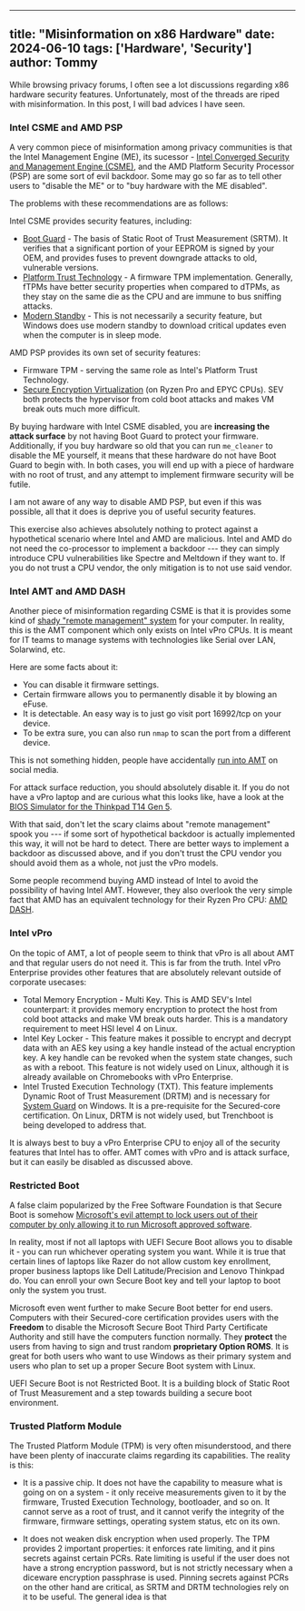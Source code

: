 
---
title: "Misinformation on x86 Hardware"
date: 2024-06-10
tags: ['Hardware', 'Security']
author: Tommy
---

While browsing privacy forums, I often see a lot discussions regarding x86 hardware security features. Unfortunately, most of the threads are riped with misinformation. In this post, I will bad advices I have seen.

### Intel CSME and AMD PSP

A very common piece of misinformation among privacy communities is that the Intel Management Engine (ME), its sucessor - [Intel Converged Security and Management Engine (CSME)](https://www.intel.com/content/dam/www/public/us/en/security-advisory/documents/intel-csme-security-white-paper.pdf), and the AMD Platform Security Processor (PSP) are some sort of evil backdoor. Some may go so far as to tell other users to "disable the ME" or to "buy hardware with the ME disabled".

The problems with these recommendations are as follows:

Intel CSME provides security features, including:
- [Boot Guard](https://networkbuilders.intel.com/docs/networkbuilders/secure-the-network-infrastructure-secure-boot-methodologies.pdf) - The basis of Static Root of Trust Measurement (SRTM). It verifies that a significant portion of your EEPROM is signed by your OEM, and provides fuses to prevent downgrade attacks to old, vulnerable versions.
- [Platform Trust Technology](https://www.intel.com/content/www/us/en/support/articles/000094205/processors/intel-core-processors.html) - A firmware TPM implementation. Generally, fTPMs have better security properties when compared to dTPMs, as they stay on the same die as the CPU and are immune to bus sniffing attacks.
- [Modern Standby](https://learn.microsoft.com/en-us/windows-hardware/design/device-experiences/modern-standby) - This is not necessarily a security feature, but Windows does use modern standby to download critical updates even when the computer is in sleep mode.

AMD PSP provides its own set of security features:
- Firmware TPM - serving the same role as Intel's Platform Trust Technology.
- [Secure Encryption Virtualization](https://www.amd.com/en/developer/sev.html) (on Ryzen Pro and EPYC CPUs). SEV both protects the hypervisor from cold boot attacks and makes VM break outs much more difficult.

By buying hardware with Intel CSME disabled, you are **increasing the attack surface** by not having Boot Guard to protect your firmware. Additionally, if you buy hardware so old that you can run `me_cleaner` to disable the ME yourself, it means that these hardware do not have Boot Guard to begin with. In both cases, you will end up with a piece of hardware with no root of trust, and any attempt to implement firmware security will be futile.

I am not aware of any way to disable AMD PSP, but even if this was possible, all that it does is deprive you of useful security features.

This exercise also achieves absolutely nothing to protect against a hypothetical scenario where Intel and AMD are malicious. Intel and AMD do not need the co-processor to implement a backdoor --- they can simply introduce CPU vulnerabilities like Spectre and Meltdown if they want to. If you do not trust a CPU vendor, the only mitigation is to not use said vendor.

### Intel AMT and AMD DASH

Another piece of misinformation regarding CSME is that it is provides some kind of [shady "remote management" system](https://www.fsf.org/blogs/community/active-management-technology) for your computer. In reality, this is the AMT component which only exists on Intel vPro CPUs. It is meant for IT teams to manage systems with technologies like Serial over LAN, Solarwind, etc.

Here are some facts about it:
- You can disable it firmware settings.
- Certain firmware allows you to permanently disable it by blowing an eFuse.
- It is detectable. An easy way is to just go visit port 16992/tcp on your device.
- To be extra sure, you can also run `nmap` to scan the port from a different device.

This is not something hidden, people have accidentally [run into AMT](https://mastodon.lilysthings.org/@i_lost_my_bagel/112228352384742242) on social media.

For attack surface reduction, you should absolutely disable it. If you do not have a vPro laptop and are curious what this looks like, have a look at the [BIOS Simulator for the Thinkpad T14 Gen 5](https://download.lenovo.com/bsco/#/graphicalsimulator/ThinkPad%20T14%20Gen%205%20(21ML,21MM)).

With that said, don't let the scary claims about "remote management" spook you --- if some sort of hypothetical backdoor is actually implemented this way, it will not be hard to detect. There are better ways to implement a backdoor as discussed above, and if you don't trust the CPU vendor you should avoid them as a whole, not just the vPro models.

Some people recommend buying AMD instead of Intel to avoid the possibility of having Intel AMT. However, they also overlook the very simple fact that AMD has an equivalent technology for their Ryzen Pro CPU: [AMD DASH](https://www.amd.com/system/files/documents/out-of-band-client-management-overview.pdf).

### Intel vPro

On the topic of AMT, a lot of people seem to think that vPro is all about AMT and that regular users do not need it. This is far from the truth. Intel vPro Enterprise provides other features that are absolutely relevant outside of corporate usecases:

- Total Memory Encryption - Multi Key. This is AMD SEV's Intel counterpart: it provides memory encryption to protect the host from cold boot attacks and make VM break outs harder. This is a mandatory requirement to meet HSI level 4 on Linux.
- Intel Key Locker - This feature makes it possible to encrypt and decrypt data with an AES key using a key handle instead of the actual encryption key. A key handle can be revoked when the system state changes, such as with a reboot. This feature is not widely used on Linux, although it is already available on Chromebooks with vPro Enterprise.
- Intel Trusted Execution Technology (TXT). This feature implements Dynamic Root of Trust Measurement (DRTM) and is necessary for [System Guard](https://learn.microsoft.com/en-us/windows/security/hardware-security/how-hardware-based-root-of-trust-helps-protect-windows) on Windows. It is a pre-requisite for the Secured-core certification. On Linux, DRTM is not widely used, but Trenchboot is being developed to address that.

It is always best to buy a vPro Enterprise CPU to enjoy all of the security features that Intel has to offer. AMT comes with vPro and is attack surface, but it can easily be disabled as discussed above.

### Restricted Boot

A false claim popularized by the Free Software Foundation is that Secure Boot is somehow [Microsoft's evil attempt to lock users out of their computer by only allowing it to run Microsoft approved software](https://www.fsf.org/campaigns/secure-boot-vs-restricted-boot/whitepaper-web).

In reality, most if not all laptops with UEFI Secure Boot allows you to disable it - you can run whichever operating system you want. While it is true that certain lines of laptops like Razer do not allow custom key enrollment, proper business laptops like Dell Latitude/Precision and Lenovo Thinkpad do. You can enroll your own Secure Boot key and tell your laptop to boot only the system you trust.

Microsoft even went further to make Secure Boot better for end users. Computers with their Secured-core certification provides users with the **Freedom** to disable the Microsoft Secure Boot Third Party Certificate Authority and still have the computers function normally. They **protect** the users from having to sign and trust random **proprietary Option ROMS**. It is great for both users who want to use Windows as their primary system and users who plan to set up a proper Secure Boot system with Linux.

UEFI Secure Boot is not Restricted Boot. It is a building block of Static Root of Trust Measurement and a step towards building a secure boot environment.

### Trusted Platform Module

The Trusted Platform Module (TPM) is very often misunderstood, and there have been plenty of inaccurate claims regarding its capabilities. The reality is this:

- It is a passive chip. It does not have the capability to measure what is going on on a system - it only receive measurements given to it by the firmware, Trusted Execution Technology, bootloader, and so on. It cannot serve as a root of trust, and it cannot verify the integrity of the firmware, firmware settings, operating system status, etc on its own.

- It does not weaken disk encryption when used properly. The TPM provides 2 important properties: it enforces rate limiting, and it pins secrets against certain PCRs. Rate limiting is useful if the user does not have a strong encryption password, but is not strictly necessary when a diceware encryption passphrase is used. Pinning secrets against PCRs on the other hand are critical, as SRTM and DRTM technologies rely on it to be useful. The general idea is that 